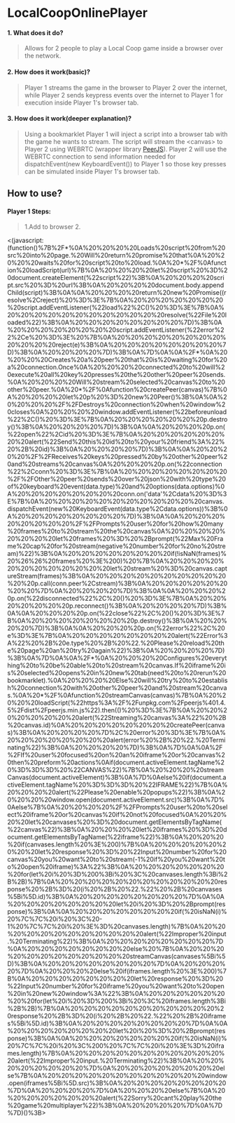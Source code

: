 # LocalCoopOnlinePlayer
  #### 1. What does it do?
  >Allows for 2 people to play a Local Coop 
  >game inside a browser over the network.
  #### 2. How does it work(basic)?
  >Player 1 streams the game in the browser to Player 2 over the internet,
  >while Player 2 sends keypress events over the internet to Player 1 for
  >execution inside Player 1's browser tab.
  #### 3. How does it work(deeper explanation)?
  >Using a bookmarklet Player 1 will inject a script into a browser tab 
  >with the game he wants to stream. The script will stream the \<canvas\>
  >to Player 2 using WEBRTC (wrapper library [PeerJS](https://peerjs.com/)). 
  >Player 2 will use the WEBRTC connection to send information needed for
  > dispatchEvent(new KeyboardEvent()) to Player 1 so those key presses can
  > be simulated inside Player 1's browser tab.
  ## How to use?
  #### Player 1 Steps:
  > 1.Add  to browser
  > 2.   
  
  <(javascript:(function()%7B%2F*%0A%20%20%20%20Loads%20script%20from%20src%20into%20page.%20Will%20return%20promise%20that%0A%20%20%20%20waits%20for%20script%20to%20load.%0A%20*%2F%0Afunction%20loadScript(url)%7B%0A%20%20%20%20let%20script%20%3D%20document.createElement(%22script%22)%3B%0A%20%20%20%20script.src%20%3D%20url%3B%0A%20%20%20%20document.body.appendChild(script)%3B%0A%0A%20%20%20%20return%20new%20Promise((resolve%2Creject)%20%3D%3E%7B%0A%20%20%20%20%20%20%20%20script.addEventListener(%22load%22%2C()%20%3D%3E%7B%0A%20%20%20%20%20%20%20%20%20%20%20%20resolve(%22File%20loaded%22)%3B%0A%20%20%20%20%20%20%20%20%7D)%3B%0A%20%20%20%20%20%20%20%20script.addEventListener(%22error%22%2Ce%20%3D%3E%20%7B%0A%20%20%20%20%20%20%20%20%20%20%20%20reject(e)%3B%0A%20%20%20%20%20%20%20%20%7D)%3B%0A%20%20%20%20%7D)%3B%0A%7D%0A%0A%2F*%0A%20%20%20%20Creates%20a%20peer%20that%20is%20waiting%20for%20a%20connection.Once%0A%20%20%20%20connected%20to%20will%20execute%20all%20key%20presses%20the%20other%20peer%20sends.%0A%20%20%20%20Will%20stream%20selected%20canvas%20to%20other%20peer.%0A%20*%2F%0Afunction%20createPeer(canvas)%7B%0A%20%20%20%20let%20p%20%3D%20new%20Peer()%3B%0A%0A%20%20%20%20%2F%2FDestroys%20connection%20when%20window%20closes%0A%20%20%20%20window.addEventListener(%22beforeunload%22%2C()%20%3D%3E%7B%0A%20%20%20%20%20%20%20p.destroy()%3B%0A%20%20%20%20%7D)%3B%0A%0A%20%20%20%20p.on(%22open%22%2Cid%20%3D%3E%7B%0A%20%20%20%20%20%20%20%20alert(%22Send%20this%20id%20to%20your%20friend%3A%22%20%2B%20id)%3B%0A%20%20%20%20%7D)%3B%0A%0A%20%20%20%20%2F%2FReceives%20keys%20pressed%20by%20other%20peer%20and%20streams%20canvas%0A%20%20%20%20p.on(%22connection%22%2Cconn%20%3D%3E%7B%0A%20%20%20%20%20%20%20%20%2F%2FOther%20peer%20sends%20over%20json%20with%20type%20of%20keyboard%20event(data.type)%20and%20options(data.options)%0A%20%20%20%20%20%20%20%20conn.on('data'%2Cdata%20%3D%3E%7B%0A%20%20%20%20%20%20%20%20%20%20%20%20canvas.dispatchEvent(new%20KeyboardEvent(data.type%2Cdata.options))%3B%0A%20%20%20%20%20%20%20%20%7D)%3B%0A%0A%20%20%20%20%20%20%20%20%2F%2FPrompts%20user%20for%20how%20many%20frames%20to%20stream%20the%20canvas%0A%20%20%20%20%20%20%20%20let%20frames%20%3D%20%2Bprompt(%22Max%20Frame%20cap%20for%20stream(negative%20number%20for%20no%20stream)%22)%3B%0A%20%20%20%20%20%20%20%20if(!isNaN(frames)%20%26%26%20frames%20%3E%200)%20%7B%0A%20%20%20%20%20%20%20%20%20%20%20%20let%20stream%20%3D%20canvas.captureStream(frames)%3B%0A%20%20%20%20%20%20%20%20%20%20%20%20p.call(conn.peer%2Cstream)%3B%0A%20%20%20%20%20%20%20%20%7D%0A%20%20%20%20%7D)%3B%0A%0A%20%20%20%20p.on(%22disconnected%22%2C%20()%20%3D%3E%7B%0A%20%20%20%20%20%20%20p.reconnect()%3B%0A%20%20%20%20%7D)%3B%0A%0A%20%20%20%20p.on(%22close%22%2C%20()%20%3D%3E%7B%0A%20%20%20%20%20%20%20%20p.destroy()%3B%0A%20%20%20%20%7D)%3B%0A%0A%20%20%20%20p.on(%22error%22%2C%20e%3D%3E%7B%0A%20%20%20%20%20%20%20%20alert(%22Error%3A%22%20%2B%20e.type%20%2B%20%22.%20Please%20reload%20the%20page%20an%20try%20again%22)%3B%0A%20%20%20%20%7D)%3B%0A%7D%0A%0A%2F*%0A%20%20%20%20Configures%20everything%20to%20be%20able%20to%20stream%20canvas.If%20iframe%20is%20selected%20opens%20in%20new%20tab(need%20to%20rerun%20bookmarklet).%0A%20%20%20%20Else%20will%20try%20to%20establish%20connection%20with%20other%20peer%20and%20stream%20canvas.%0A%20*%2F%0Afunction%20streamCanvas(canvas)%7B%0A%20%20%20%20loadScript(%22https%3A%2F%2Funpkg.com%2Fpeerjs%401.4.5%2Fdist%2Fpeerjs.min.js%22).then(()%20%3D%3E%7B%0A%20%20%20%20%20%20%20%20alert(%22Streaming%20canvas%3A%22%20%2B%20canvas.id)%0A%20%20%20%20%20%20%20%20createPeer(canvas)%3B%0A%20%20%20%20%7D%2C%20error%20%3D%3E%7B%0A%20%20%20%20%20%20%20%20alert(error%20%2B%20%22.%20Terminating%22)%3B%0A%20%20%20%20%7D)%3B%0A%7D%0A%0A%2F%2FIf%20user%20focused%20on%20an%20iframe%20or%20canvas%20then%20preform%20actions%0Aif(document.activeElement.tagName%20%3D%3D%3D%20%22CANVAS%22)%7B%0A%20%20%20%20streamCanvas(document.activeElement)%3B%0A%7D%0Aelse%20if(document.activeElement.tagName%20%3D%3D%3D%20%22IFRAME%22)%7B%0A%20%20%20%20alert(%22Please%20enable%20popups%22)%3B%0A%20%20%20%20window.open(document.activeElement.src)%3B%0A%7D%0Aelse%7B%0A%20%20%20%20%2F%2FPrompts%20user%20to%20select%20iframe%20or%20canvas%20if%20not%20focused%0A%20%20%20%20let%20canvases%20%3D%20document.getElementsByTagName(%22canvas%22)%3B%0A%20%20%20%20let%20iframes%20%3D%20document.getElementsByTagName(%22iframe%22)%3B%0A%20%20%20%20if(canvases.length%20%3E%200)%7B%0A%20%20%20%20%20%20%20%20let%20response%20%3D%20%22Input%20number%20for%20canvas%20you%20want%20to%20stream(-1%20if%20you%20want%20to%20open%20iframe)%3A%22%3B%0A%20%20%20%20%20%20%20%20for(let%20i%20%3D%200%3Bi%20%3C%20canvases.length%3Bi%2B%2B)%7B%0A%20%20%20%20%20%20%20%20%20%20%20%20response%20%2B%3D%20(i%20%2B%20%22.%22%20%2B%20canvases%5Bi%5D.id)%3B%0A%20%20%20%20%20%20%20%20%7D%0A%0A%20%20%20%20%20%20%20%20let%20i%20%3D%20%2Bprompt(response)%3B%0A%0A%20%20%20%20%20%20%20%20if(%20isNaN(i)%20%7C%7C%20i%20%3C%20-1%20%7C%7C%20i%20%3E%3D%20canvases.length)%7B%0A%20%20%20%20%20%20%20%20%20%20%20%20alert(%22Improper%20input.%20Terminating%22)%3B%0A%20%20%20%20%20%20%20%20%7D%0A%20%20%20%20%20%20%20%20else%20%7B%0A%20%20%20%20%20%20%20%20%20%20%20%20streamCanvas(canvases%5Bi%5D)%3B%0A%20%20%20%20%20%20%20%20%7D%0A%20%20%20%20%7D%0A%20%20%20%20else%20if(iframes.length%20%3E%200)%7B%0A%20%20%20%20%20%20%20%20let%20response%20%3D%20%22Input%20number%20for%20iframe%20you%20want%20to%20open%20in%20new%20window%3A%22%3B%0A%20%20%20%20%20%20%20%20for(let%20i%20%3D%200%3Bi%20%3C%20iframes.length%3Bi%2B%2B)%7B%0A%20%20%20%20%20%20%20%20%20%20%20%20response%20%2B%3D%20(i%20%2B%20%22.%22%20%2B%20iframes%5Bi%5D.id)%3B%0A%20%20%20%20%20%20%20%20%7D%0A%0A%20%20%20%20%20%20%20%20let%20i%20%3D%20%2Bprompt(response)%3B%0A%0A%20%20%20%20%20%20%20%20if(%20isNaN(i)%20%7C%7C%20i%20%3C%200%20%7C%7C%20i%20%3E%3D%20iframes.length)%7B%0A%20%20%20%20%20%20%20%20%20%20%20%20alert(%22Improper%20input.%20Terminating%22)%3B%0A%20%20%20%20%20%20%20%20%7D%0A%20%20%20%20%20%20%20%20else%7B%0A%20%20%20%20%20%20%20%20%20%20%20%20window.open(iframes%5Bi%5D.src)%3B%0A%20%20%20%20%20%20%20%20%7D%0A%20%20%20%20%7D%0A%20%20%20%20else%7B%0A%20%20%20%20%20%20%20%20alert(%22Sorry%20cant%20play%20the%20game%20multiplayer%22)%3B%0A%20%20%20%20%7D%0A%7D%7D)()%3B>


